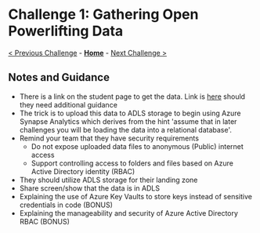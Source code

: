 # Challenge 1: Gathering Open Powerlifting Data

[< Previous Challenge](./00-prereqs.md) - **[Home](../README.md)** - [Next Challenge >](./02-load-data.md)

## Notes and Guidance
- There is a link on the student page to get the data. Link is [here](https://github.com/sstangl/openpowerlifting-static/raw/gh-pages/openpowerlifting-latest.zip) should they need additional guidance 
- The trick is to upload this data to ADLS storage to begin using Azure Synapse Analytics which derives from the hint 'assume that in later challenges you will be loading the data into a relational database'.
- Remind your team that they have security requirements
  - Do not expose uploaded data files to anonymous (Public) internet access
  - Support controlling access to folders and files based on Azure Active Directory identity (RBAC)
- They should utilize ADLS storage for their landing zone
- Share screen/show that the data is in ADLS
- Explaining the use of Azure Key Vaults to store keys instead of sensitive credentials in code (BONUS)
- Explaining the manageability and security of Azure Active Directory RBAC (BONUS)
